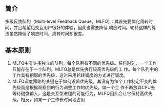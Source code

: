 ## 简介
多级反馈队列（Multi-level Feedback Queue，MLFQ）：其首先要优化周转时间，并且希望给交互用户很好的体验，因此也需要降低
响应时间。轮转这样的算法虽然降低了响应时间，周转时间却很差。
## 基本原则
1. MLFQ中有许多独立的队列，每个队列有不同的优先级。任何时刻，一个工作只能存在于一个队列。MLFQ总是优先执行较高优先级的工
作。每个队列中的工作具有相同的优先级，这时采用轮转调度的方式进行调度。
1. MLFQ调度策略的关键在于如何设置优先级，其没有为每个工作制定不变的优先级而是根据观察到的行为调整工作的优先级。如一个工
作不断放弃CPU去等待键盘输入，这是交互型进程的可能行为，MLFQ因此会让它保持高优先级。相反，如果一个工作长时间地占用